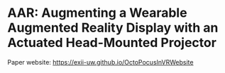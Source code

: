 # AAR: Augmenting a Wearable Augmented Reality Display with an Actuated Head-Mounted Projector

Paper website: https://exii-uw.github.io/OctoPocusInVRWebsite
